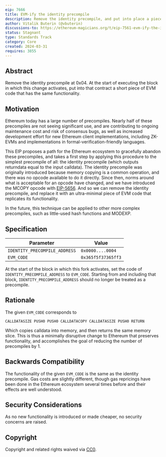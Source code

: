 ```yaml
---
eip: 7666
title: EVM-ify the identity precompile
description: Remove the identity precompile, and put into place a piece of EVM code that has equivalent functionality
author: Vitalik Buterin (@vbuterin)
discussions-to: https://ethereum-magicians.org/t/eip-7561-evm-ify-the-identity-precompile/19445
status: Stagnant
type: Standards Track
category: Core
created: 2024-03-31
requires: 3855
---
```


## Abstract

Remove the identity precompile at 0x04. At the start of executing the block in which this change activates, put into that contract a short piece of EVM code that has the same functionality.

## Motivation

Ethereum today has a large number of precompiles. Nearly half of these precompiles are not seeing significant use, and are contributing to ongoing maintenance cost and risk of consensus bugs, as well as increased development effort for new Ethereum client implementations, including ZK-EVMs and implementations in formal-verification-friendly languages.

This EIP proposes a path for the Ethereum ecosystem to gracefully abandon these precompiles, and takes a first step by applying this procedure to the simplest precompile of all: the identity precompile (which outputs returndata equal to the input calldata). The identity precompile was originally introduced because memory copying is a common operation, and there was no opcode available to do it directly. Since then, norms around what is acceptable for an opcode have changed, and we have introduced the MCOPY opcode with [EIP-5656](eip-5656.md). And so we can remove the identity precompile, and replace it with an ultra-minimal piece of EVM code that replicates its functionality.

In the future, this technique can be applied to other more complex precompiles, such as little-used hash functions and MODEXP.

## Specification

| Parameter | Value |
| - | - |
| `IDENTITY_PRECOMPILE_ADDRESS` | `0x0000....0004` |
| `EVM_CODE`    |  `0x365f5f37365ff3` |

At the start of the block in which this fork activates, set the code of `IDENTITY_PRECOMPILE_ADDRESS` to `EVM_CODE`. Starting from and including that block, `IDENTITY_PRECOMPILE_ADDRESS` should no longer be treated as a precompile.

## Rationale

The given `EVM_CODE` corresponds to

```
CALLDATASIZE PUSH0 PUSH0 CALLDATACOPY CALLDATASIZE PUSH0 RETURN
```

Which copies calldata into memory, and then returns the same memory slice. This is thus a minimally disruptive change to Ethereum that preserves functionality, and accomplishes the goal of reducing the number of precompiles by 1.

## Backwards Compatibility

The functionality of the given `EVM_CODE` is the same as the identity precompile. Gas costs are slightly different, though gas repricings have been done in the Ethereum ecosystem several times before and their effects are well understood.

## Security Considerations

As no new functionality is introduced or made cheaper, no security concerns are raised.

## Copyright

Copyright and related rights waived via [CC0](../LICENSE.md).
